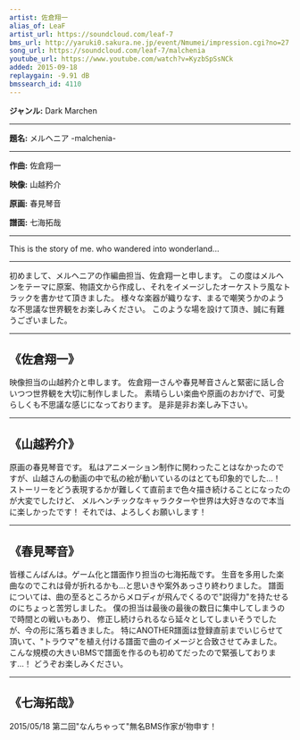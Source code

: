 ```yaml
---
artist: 佐倉翔一
alias_of: LeaF
artist_url: https://soundcloud.com/leaf-7
bms_url: http://yaruki0.sakura.ne.jp/event/Nmumei/impression.cgi?no=27
song_url: https://soundcloud.com/leaf-7/malchenia
youtube_url: https://www.youtube.com/watch?v=KyzbSpSsNCk
added: 2015-09-18
replaygain: -9.91 dB
bmssearch_id: 4110
---
```


__ジャンル:__
Dark Marchen

---

__題名:__
メルヘニア -malchenia-

---

__作曲:__
佐倉翔一

__映像:__
山越矜介

__原画:__
春見琴音

__譜面:__
七海拓哉


---

This is the story of me. who wandered into wonderland...

---

初めまして、メルヘニアの作編曲担当、佐倉翔一と申します。
この度はメルヘンをテーマに原案、物語文から作成し、それをイメージしたオーケストラ風なトラックを書かせて頂きました。
様々な楽器が織りなす、まるで嘲笑うかのような不思議な世界観をお楽しみください。
このような場を設けて頂き、誠に有難うございました。


---

## 《佐倉翔一》

映像担当の山越矜介と申します。
佐倉翔一さんや春見琴音さんと緊密に話し合いつつ世界観を大切に制作しました。
素晴らしい楽曲や原画のおかげで、可愛らしくも不思議な感じになっております。
是非是非お楽しみ下さい。


---

## 《山越矜介》

原画の春見琴音です。
私はアニメーション制作に関わったことはなかったのですが、山越さんの動画の中で私の絵が動いているのはとても印象的でした…！
ストーリーをどう表現するかが難しくて直前まで色々描き続けることになったのが大変でしたけど、
メルヘンチックなキャラクターや世界は大好きなので本当に楽しかったです！
それでは、よろしくお願いします！


---

## 《春見琴音》

皆様こんばんは。ゲーム化と譜面作り担当の七海拓哉です。
生音を多用した楽曲なのでこれは骨が折れるかも…と思いきや案外あっさり終わりました。
譜面については、曲の至るところからメロディが飛んでくるので"説得力"を持たせるのにちょっと苦労しました。
僕の担当は最後の最後の数日に集中してしまうので時間との戦いもあり、
修正し続けられるなら延々としてしまいそうでしたが、今の形に落ち着きました。
特にANOTHER譜面は登録直前までいじらせて頂いて、"トラウマ"を植え付ける譜面で曲のイメージと合致させてみました。
こんな規模の大きいBMSで譜面を作るのも初めてだったので緊張しております…！
どうぞお楽しみください。


---

## 《七海拓哉》

2015/05/18
第二回"なんちゃって"無名BMS作家が物申す！

